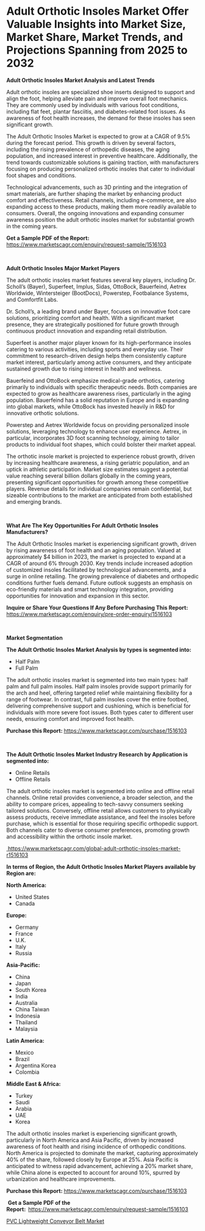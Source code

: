 <p><h1>Adult Orthotic Insoles Market Offer Valuable Insights into Market Size, Market Share, Market Trends, and Projections Spanning from 2025 to 2032</h1></p><p><strong>Adult Orthotic Insoles Market Analysis and Latest Trends</strong></p>
<p><p>Adult orthotic insoles are specialized shoe inserts designed to support and align the foot, helping alleviate pain and improve overall foot mechanics. They are commonly used by individuals with various foot conditions, including flat feet, plantar fasciitis, and diabetes-related foot issues. As awareness of foot health increases, the demand for these insoles has seen significant growth.</p><p>The Adult Orthotic Insoles Market is expected to grow at a CAGR of 9.5% during the forecast period. This growth is driven by several factors, including the rising prevalence of orthopedic diseases, the aging population, and increased interest in preventive healthcare. Additionally, the trend towards customizable solutions is gaining traction, with manufacturers focusing on producing personalized orthotic insoles that cater to individual foot shapes and conditions.</p><p>Technological advancements, such as 3D printing and the integration of smart materials, are further shaping the market by enhancing product comfort and effectiveness. Retail channels, including e-commerce, are also expanding access to these products, making them more readily available to consumers. Overall, the ongoing innovations and expanding consumer awareness position the adult orthotic insoles market for substantial growth in the coming years.</p></p>
<p><strong>Get a Sample PDF of the Report:&nbsp;</strong> <a href="https://www.marketscagr.com/enquiry/request-sample/1516103?utm_campaign=3448&utm_medium=2&utm_source=Github&utm_content=ia&utm_term=29032025&utm_id=adult-orthotic-insoles">https://www.marketscagr.com/enquiry/request-sample/1516103</a></p>
<p>&nbsp;</p>
<p><strong>Adult Orthotic Insoles Major Market Players</strong></p>
<p><p>The adult orthotic insoles market features several key players, including Dr. Scholl’s (Bayer), Superfeet, Implus, Sidas, OttoBock, Bauerfeind, Aetrex Worldwide, Wintersteiger (BootDocs), Powerstep, Footbalance Systems, and Comfortfit Labs. </p><p>Dr. Scholl’s, a leading brand under Bayer, focuses on innovative foot care solutions, prioritizing comfort and health. With a significant market presence, they are strategically positioned for future growth through continuous product innovation and expanding retail distribution.</p><p>Superfeet is another major player known for its high-performance insoles catering to various activities, including sports and everyday use. Their commitment to research-driven design helps them consistently capture market interest, particularly among active consumers, and they anticipate sustained growth due to rising interest in health and wellness.</p><p>Bauerfeind and OttoBock emphasize medical-grade orthotics, catering primarily to individuals with specific therapeutic needs. Both companies are expected to grow as healthcare awareness rises, particularly in the aging population. Bauerfeind has a solid reputation in Europe and is expanding into global markets, while OttoBock has invested heavily in R&D for innovative orthotic solutions.</p><p>Powerstep and Aetrex Worldwide focus on providing personalized insole solutions, leveraging technology to enhance user experience. Aetrex, in particular, incorporates 3D foot scanning technology, aiming to tailor products to individual foot shapes, which could bolster their market appeal.</p><p>The orthotic insole market is projected to experience robust growth, driven by increasing healthcare awareness, a rising geriatric population, and an uptick in athletic participation. Market size estimates suggest a potential value reaching several billion dollars globally in the coming years, presenting significant opportunities for growth among these competitive players. Revenue details for individual companies remain confidential, but sizeable contributions to the market are anticipated from both established and emerging brands.</p></p>
<p>&nbsp;</p>
<p><strong>What Are The Key Opportunities For Adult Orthotic Insoles Manufacturers?</strong></p>
<p><p>The Adult Orthotic Insoles market is experiencing significant growth, driven by rising awareness of foot health and an aging population. Valued at approximately $4 billion in 2023, the market is projected to expand at a CAGR of around 6% through 2030. Key trends include increased adoption of customized insoles facilitated by technological advancements, and a surge in online retailing. The growing prevalence of diabetes and orthopedic conditions further fuels demand. Future outlook suggests an emphasis on eco-friendly materials and smart technology integration, providing opportunities for innovation and expansion in this sector.</p></p>
<p><strong>Inquire or Share Your Questions If Any Before Purchasing This Report:</strong> <a href="https://www.marketscagr.com/enquiry/pre-order-enquiry/1516103?utm_campaign=3448&utm_medium=2&utm_source=Github&utm_content=ia&utm_term=29032025&utm_id=adult-orthotic-insoles">https://www.marketscagr.com/enquiry/pre-order-enquiry/1516103</a></p>
<p>&nbsp;</p>
<p><strong>Market Segmentation</strong></p>
<p><strong>The Adult Orthotic Insoles Market Analysis by types is segmented into:</strong></p>
<p><ul><li>Half Palm</li><li>Full Palm</li></ul></p>
<p><p>The adult orthotic insoles market is segmented into two main types: half palm and full palm insoles. Half palm insoles provide support primarily for the arch and heel, offering targeted relief while maintaining flexibility for a range of footwear. In contrast, full palm insoles cover the entire footbed, delivering comprehensive support and cushioning, which is beneficial for individuals with more severe foot issues. Both types cater to different user needs, ensuring comfort and improved foot health.</p></p>
<p><strong>Purchase this Report:&nbsp;</strong><a href="https://www.marketscagr.com/purchase/1516103?utm_campaign=3448&utm_medium=2&utm_source=Github&utm_content=ia&utm_term=29032025&utm_id=adult-orthotic-insoles">https://www.marketscagr.com/purchase/1516103</a></p>
<p>&nbsp;</p>
<p><strong>The Adult Orthotic Insoles Market Industry Research by Application is segmented into:</strong></p>
<p><ul><li>Online Retails</li><li>Offline Retails</li></ul></p>
<p><p>The adult orthotic insoles market is segmented into online and offline retail channels. Online retail provides convenience, a broader selection, and the ability to compare prices, appealing to tech-savvy consumers seeking tailored solutions. Conversely, offline retail allows customers to physically assess products, receive immediate assistance, and feel the insoles before purchase, which is essential for those requiring specific orthopedic support. Both channels cater to diverse consumer preferences, promoting growth and accessibility within the orthotic insole market.</p></p>
<p><a href="https://www.marketscagr.com/global-adult-orthotic-insoles-market-r1516103?utm_campaign=3448&utm_medium=2&utm_source=Github&utm_content=ia&utm_term=29032025&utm_id=adult-orthotic-insoles">&nbsp;https://www.marketscagr.com/global-adult-orthotic-insoles-market-r1516103</a></p>
<p><strong>In terms of Region, the Adult Orthotic Insoles Market Players available by Region are:</strong></p>
<p>
    <p> <strong> North America: </strong>
        <ul>
            <li>United States</li>
            <li>Canada</li>
        </ul>
        </p> 
    <p> <strong> Europe: </strong>
        <ul>
            <li>Germany</li>
            <li>France</li>
            <li>U.K.</li>
            <li>Italy</li>
            <li>Russia</li>
        </ul>
        </p> 
    <p> <strong> Asia-Pacific: </strong>
        <ul>
            <li>China</li>
            <li>Japan</li>
            <li>South Korea</li>
            <li>India</li>
            <li>Australia</li>
            <li>China Taiwan</li>
            <li>Indonesia</li>
            <li>Thailand</li>
            <li>Malaysia</li>
        </ul>
        </p> 
    <p> <strong> Latin America: </strong>
        <ul>
            <li>Mexico</li>
            <li>Brazil</li>
            <li>Argentina Korea</li>
            <li>Colombia</li>
        </ul>
        </p> 
    <p> <strong> Middle East & Africa: </strong>
        <ul>
            <li>Turkey</li>
            <li>Saudi</li>
            <li>Arabia</li>
            <li>UAE</li>
            <li>Korea</li>
        </ul>
    </p>
    </p>
<p><p>The adult orthotic insoles market is experiencing significant growth, particularly in North America and Asia Pacific, driven by increased awareness of foot health and rising incidence of orthopedic conditions. North America is projected to dominate the market, capturing approximately 40% of the share, followed closely by Europe at 25%. Asia Pacific is anticipated to witness rapid advancement, achieving a 20% market share, while China alone is expected to account for around 10%, spurred by urbanization and healthcare improvements.</p></p>
<p><strong>Purchase this Report: </strong><a href="https://www.marketscagr.com/purchase/1516103?utm_campaign=3448&utm_medium=2&utm_source=Github&utm_content=ia&utm_term=29032025&utm_id=adult-orthotic-insoles">https://www.marketscagr.com/purchase/1516103</a></p>
<p>&nbsp;<strong>Get a Sample PDF of the Report:&nbsp;&nbsp;</strong><a href="https://www.marketscagr.com/enquiry/request-sample/1516103?utm_campaign=3448&utm_medium=2&utm_source=Github&utm_content=ia&utm_term=29032025&utm_id=adult-orthotic-insoles">https://www.marketscagr.com/enquiry/request-sample/1516103</a></p>
<p><strong></strong></p>
<p><p><a href="https://github.com/tafuaraasswn/Market-Research-Report-List-1/blob/main/pvc-lightweight-conveyor-belt-market.md?utm_campaign=3448&utm_medium=2&utm_source=Github&utm_content=ia&utm_term=29032025&utm_id=adult-orthotic-insoles">PVC Lightweight Conveyor Belt Market</a></p></p>